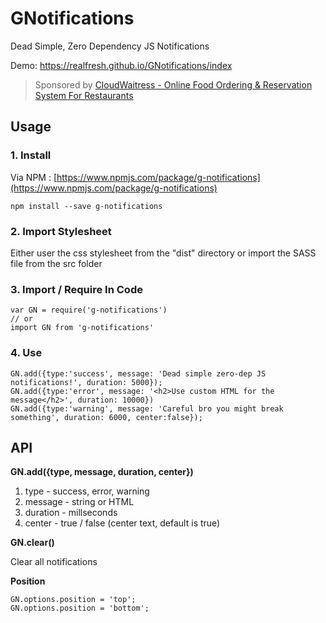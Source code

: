 # GNotifications

Dead Simple, Zero Dependency JS Notifications

Demo: https://realfresh.github.io/GNotifications/index

> Sponsored by [CloudWaitress - Online Food Ordering & Reservation System For Restaurants](https://www.cloudwaitress.com)

## Usage

### 1. Install

Via NPM : [https://www.npmjs.com/package/g-notifications](https://www.npmjs.com/package/g-notifications)
```
npm install --save g-notifications
```

### 2. Import Stylesheet

Either user the css stylesheet from the "dist" directory or import the SASS file from the src folder

### 3. Import / Require In Code

```
var GN = require('g-notifications')
// or
import GN from 'g-notifications'
```

### 4. Use

```
GN.add({type:'success', message: 'Dead simple zero-dep JS notifications!', duration: 5000});
GN.add({type:'error', message: '<h2>Use custom HTML for the message</h2>', duration: 10000})
GN.add({type:'warning', message: 'Careful bro you might break something', duration: 6000, center:false});
```

## API

**GN.add({type, message, duration, center})**

1. type - success, error, warning
2. message - string or HTML
3. duration - millseconds
4. center - true / false (center text, default is true)

**GN.clear()**

Clear all notifications

**Position**

```
GN.options.position = 'top';
GN.options.position = 'bottom';
```
